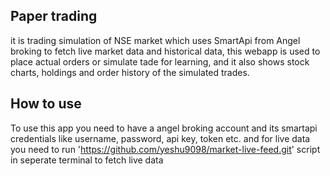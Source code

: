 ## Paper trading
it is trading simulation of NSE market which uses SmartApi from Angel broking to fetch live market data and historical data, this webapp is used to place actual orders or simulate
tade for learning, and it also shows stock charts, holdings and order history of the simulated trades.

## How to use
To use this app you need to have a angel broking account and its smartapi credentials like username, password, api key, token etc.
and for live data you need to run 'https://github.com/yeshu9098/market-live-feed.git' script in seperate terminal to fetch live data
